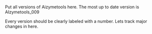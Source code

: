 Put all versions of Aizymetools here. The most up to date version is AIzymetools_009

Every version should be clearly labeled with a number. Lets track major changes in here.
